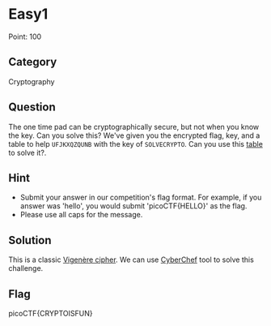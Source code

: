 # Easy1

Point: 100

## Category

Cryptography

## Question

The one time pad can be cryptographically secure, but not when you know the key. Can you solve this? We've given you the encrypted flag, key, and a table to help `UFJKXQZQUNB` with the key of `SOLVECRYPTO`. Can you use this [table](https://2019shell1.picoctf.com/static/30d4405c34cf6490b082e6cf8f56ac56/table.txt) to solve it?.

## Hint

* Submit your answer in our competition's flag format. For example, if you answer was 'hello', you would submit 'picoCTF{HELLO}' as the flag.
* Please use all caps for the message.

## Solution

This is a classic [Vigenère cipher](https://en.wikipedia.org/wiki/Vigen%C3%A8re_cipher). We can use [CyberChef](https://gchq.github.io/CyberChef/) tool to solve this challenge.

## Flag

picoCTF{CRYPTOISFUN}

